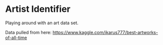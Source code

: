 # Artist Identifier
Playing around with an art data set.

Data pulled from here: https://www.kaggle.com/ikarus777/best-artworks-of-all-time
